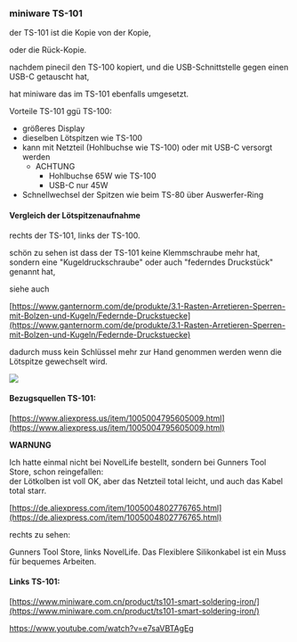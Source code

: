 ### miniware TS-101

der TS-101 ist die Kopie von der Kopie, 

oder die Rück-Kopie. 

nachdem pinecil den TS-100 kopiert, und die USB-Schnittstelle gegen einen USB-C getauscht hat, 

hat miniware das im TS-101 ebenfalls umgesetzt.

Vorteile TS-101 ggü TS-100:

*   größeres Display
*   dieselben Lötspitzen wie TS-100
*   kann mit Netzteil (Hohlbuchse wie TS-100) oder mit USB-C versorgt werden
    *   ACHTUNG
        *   Hohlbuchse 65W wie TS-100
        *   USB-C nur 45W
*   Schnellwechsel der Spitzen wie beim TS-80 über Auswerfer-Ring



#### Vergleich der Lötspitzenaufnahme

rechts der TS-101, links der TS-100. 

schön zu sehen ist dass der TS-101 keine Klemmschraube mehr hat, sondern eine "Kugeldruckschraube" oder auch "federndes Druckstück" genannt hat, 

siehe auch 

[https://www.ganternorm.com/de/produkte/3.1-Rasten-Arretieren-Sperren-mit-Bolzen-und-Kugeln/Federnde-Druckstuecke](https://www.ganternorm.com/de/produkte/3.1-Rasten-Arretieren-Sperren-mit-Bolzen-und-Kugeln/Federnde-Druckstuecke)

dadurch muss kein Schlüssel mehr zur Hand genommen werden wenn die Lötspitze gewechselt wird.

![](https://user-images.githubusercontent.com/69573151/204130084-2fb1e754-5db9-4d38-8b3e-1d1acd8e72fc.JPG)
#### Bezugsquellen TS-101:

[https://www.aliexpress.us/item/1005004795605009.html](https://www.aliexpress.us/item/1005004795605009.html)

**WARNUNG**

Ich hatte einmal nicht bei NovelLife bestellt, sondern bei Gunners Tool Store, schon reingefallen:  
der Lötkolben ist voll OK, aber das Netzteil total leicht, und auch das Kabel total starr.

[https://de.aliexpress.com/item/1005004802776765.html](https://de.aliexpress.com/item/1005004802776765.html)  


rechts zu sehen:

Gunners Tool Store, links NovelLife. Das Flexiblere Silikonkabel ist ein Muss für bequemes Arbeiten.  


#### Links TS-101:

[https://www.miniware.com.cn/product/ts101-smart-soldering-iron/](https://www.miniware.com.cn/product/ts101-smart-soldering-iron/)

https://www.youtube.com/watch?v=e7saVBTAgEg
